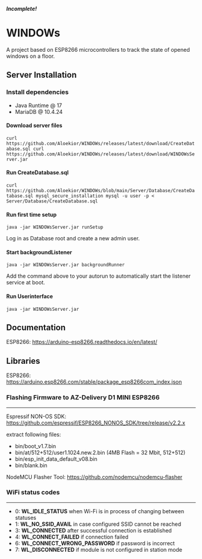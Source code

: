 ***Incomplete!***

# WINDOWs

A project based on ESP8266 microcontrollers to track the state of opened windows on a floor.

## Server Installation

### Install dependencies

- Java Runtime @ 17
- MariaDB @ 10.4.24

#### Download server files

`
curl https://github.com/Aloekior/WINDOWs/releases/latest/download/CreateDatabase.sql
curl https://github.com/Aloekior/WINDOWs/releases/latest/download/WINDOWsServer.jar
`

#### Run CreateDatabase.sql

`curl https://github.com/Aloekior/WINDOWs/blob/main/Server/Database/CreateDatabase.sql
mysql_secure_installation
mysql -u user -p < Server/Database/CreateDatabase.sql`

#### Run first time setup

`java -jar WINDOWsServer.jar runSetup`

Log in as Database root and create a new admin user.

#### Start backgroundListener

`java -jar WINDOWsServer.jar backgroundRunner`

Add the command above to your autorun to automatically start the listener service at boot.

#### Run Userinterface

`java -jar WINDOWsServer.jar`

## Documentation

ESP8266:
<https://arduino-esp8266.readthedocs.io/en/latest/>

## Libraries

ESP8266:
<https://arduino.esp8266.com/stable/package_esp8266com_index.json>

### Flashing Firmware to AZ-Delivery D1 MINI ESP8266

---
Espressif NON-OS SDK:
<https://github.com/espressif/ESP8266_NONOS_SDK/tree/release/v2.2.x>

extract following files:

- bin/boot_v1.7.bin
- bin/at/512+512/user1.1024.new.2.bin (4MB Flash = 32 Mbit, 512+512)
- bin/esp_init_data_default_v08.bin
- bin/blank.bin

NodeMCU Flasher Tool:
<https://github.com/nodemcu/nodemcu-flasher>

### WiFi status codes

---

- 0: **WL_IDLE_STATUS** when Wi-Fi is in process of changing between statuses
- 1: **WL_NO_SSID_AVAIL** in case configured SSID cannot be reached
- 3: **WL_CONNECTED** after successful connection is established
- 4: **WL_CONNECT_FAILED** if connection failed
- 6: **WL_CONNECT_WRONG_PASSWORD** if password is incorrect
- 7: **WL_DISCONNECTED** if module is not configured in station mode
